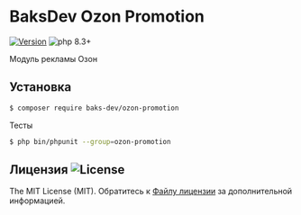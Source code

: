 # BaksDev Ozon Promotion

[![Version](https://img.shields.io/badge/version-7.1.10-blue)](https://github.com/baks-dev/ozon-promotion/releases)
![php 8.3+](https://img.shields.io/badge/php-min%208.3-red.svg)

Модуль рекламы Озон

## Установка

``` bash
$ composer require baks-dev/ozon-promotion
```

Тесты

``` bash
$ php bin/phpunit --group=ozon-promotion
```

## Лицензия ![License](https://img.shields.io/badge/MIT-green)

The MIT License (MIT). Обратитесь к [Файлу лицензии](LICENSE.md) за дополнительной информацией.
